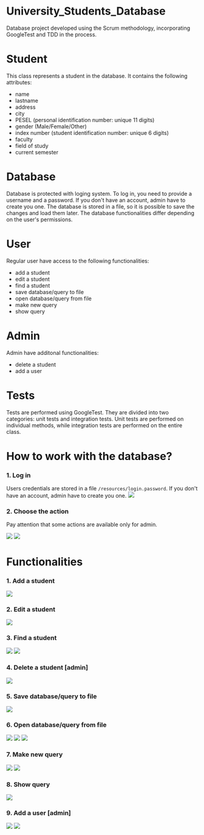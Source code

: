 # University_Students_Database
Database project developed using the Scrum methodology, incorporating GoogleTest and TDD in the process.

# Student
This class represents a student in the database. It contains the following attributes:
- name
- lastname
- address
- city
- PESEL (personal identification number: unique 11 digits)
- gender (Male/Female/Other)
- index number (student identification number: unique 6 digits)
- faculty
- field of study
- current semester

# Database
Database is protected with loging system. To log in, you need to provide a username and a password. If you don't have an account, admin have to create you one. The database is stored in a file, so it is possible to save the changes and load them later. The database functionalities differ depending on the user's permissions.

# User
Regular user have access to the following functionalities:
- add a student
- edit a student
- find a student
- save database/query to file
- open database/query from file
- make new query
- show query

# Admin
Admin have additonal functionalities:
- delete a student
- add a user

# Tests
Tests are performed using GoogleTest. They are divided into two categories: unit tests and integration tests. Unit tests are performed on individual methods, while integration tests are performed on the entire class.

# How to work with the database?

### 1. Log in
Users credentials are stored in a file ```/resources/login.password```. If you don't have an account, admin have to create you one.
<img src="images/login.png">
### 2. Choose the action
Pay attention that some actions are available only for admin.

<img src="images/user_menu.png"> <img src="images/admin_menu.png">

# Functionalities

### 1. Add a student
<img src="images/add_Student.png">

### 2. Edit a student
<img src="images/edit_Student.png">

### 3. Find a student
<img src="images/find_Student.png"> <img src="images/find_Student_error.png">

### 4. Delete a student [admin]
<img src="images/delete_Student.png">

### 5. Save database/query to file
<img src="images/save_to_file.png">

### 6. Open database/query from file
<img src="images/load_from_file.png">
<img src="images/load_from_file_error_1.png">
<img src="images/load_from_file_error_2.png">

### 7. Make new query
<img src="images/make_query.png"> <img src="images/make_query_empty.png">

### 8. Show query
<img src="images/show_query.png">

### 9. Add a user [admin]
<img src="images/add_user.png"> <img src="images/add_user_error.png">